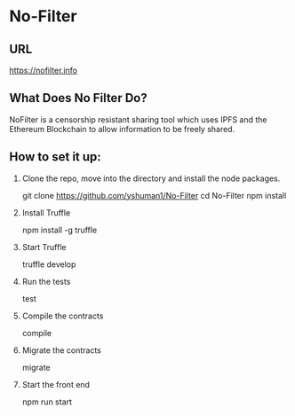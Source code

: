 # No-Filter

## URL

https://nofilter.info

## What Does No Filter Do?

NoFilter is a censorship resistant sharing tool which uses IPFS and the Ethereum Blockchain to allow information to be freely shared.

## How to set it up:

1. Clone the repo, move into the directory and install the node packages.

   git clone https://github.com/yshuman1/No-Filter
   cd No-Filter
   npm install

2. Install Truffle

   npm install -g truffle

3. Start Truffle

   truffle develop

4. Run the tests

   test

5. Compile the contracts

   compile

6) Migrate the contracts

   migrate

7) Start the front end

   npm run start
